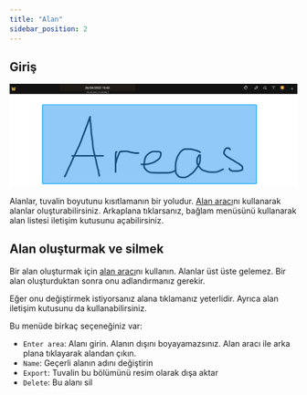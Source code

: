 ```yaml
---
title: "Alan"
sidebar_position: 2
---
```


## Giriş

![Alan](area.png)

Alanlar, tuvalin boyutunu kısıtlamanın bir yoludur. [Alan aracı](tools/area.md)nı kullanarak alanlar oluşturabilirsiniz. Arkaplana tıklarsanız, bağlam menüsünü kullanarak alan listesi iletişim kutusunu açabilirsiniz.

## Alan oluşturmak ve silmek

Bir alan oluşturmak için [alan aracı](tools/area.md)nı kullanın. Alanlar üst üste gelemez. Bir alan oluşturduktan sonra onu adlandırmanız gerekir.

Eğer onu değiştirmek istiyorsanız alana tıklamanız yeterlidir. Ayrıca alan iletişim kutusunu da kullanabilirsiniz.

Bu menüde birkaç seçeneğiniz var:

* `Enter area`: Alanı girin. Alanın dışını boyayamazsınız. Alan aracı ile arka plana tıklayarak alandan çıkın.
* `Name`: Geçerli alanın adını değiştirin
* `Export`: Tuvalin bu bölümünü resim olarak dışa aktar
* `Delete`: Bu alanı sil
